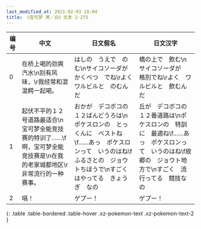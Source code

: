 ```yaml
---
last_modified_at: 2021-02-03 18:04
title: 《宝可梦 黑／白》文本 2-275
---
```

| 编号 | 中文 | 日文假名 | 日文汉字 |
| ---- | ---- | ---- | --- |
| 0 | 在桥上喝的劲爽汽水\n别有风味，\r我经常和混混鳄一起喝。 | はしの　うえで　のむ\nサイコソーダが　かくべつ　でね\rよく　ワルビルと　のむんだ | 橋の上で　飲む\nサイコソーダが　格別でね\rよく　ワルビルと　飲むんだ |
| 1 | 起伏不平的１２号道路最适合\n宝可梦全能竞技赛的特训了……\f啊，宝可梦全能竞技赛是\n在我的老家城都地区\r非常流行的一种赛事。 | おかが　デコボコの　１２ばんどうろは\nポケスロンの　とっくんに　ベストね\f……あっ　ポケスロンって　いうのはね\fふるさとの　ジョウトちほうで\nすごく　はやってる　きょうぎ　なの | 丘が　デコボコの　１２番道路は\nポケスロンの　特訓に　最適ね\f……あっ　ポケスロンって　いうのはね\f故郷の　ジョウト地方で\nすごく　流行ってる　競技なの |
| 2 | 嗝！ | ゲプー！ | ゲプー！ |
{: .table .table-bordered .table-hover .xz-pokemon-text .xz-pokemon-text-2 }